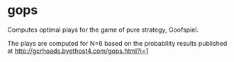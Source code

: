 # gops
Computes optimal plays for the game of pure strategy, Goofspiel.

The plays are computed for N=6 based on the probability results published at http://gcrhoads.byethost4.com/gops.html?i=1
